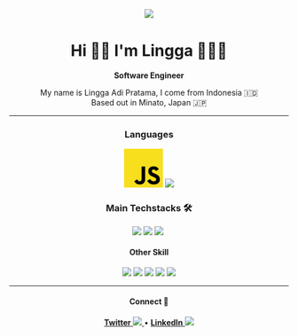 <div align="center">
  <img src="https://media.giphy.com/media/cID9NShVKKjHs5ygCP/giphy.gif" width="300" />
  <h1>Hi 👋🏼 I'm Lingga 🙋🏻‍♂️</h1>
  <strong>Software Engineer</strong>
  <p>My name is Lingga Adi Pratama, I come from Indonesia 🇮🇩 <br/> Based out in Minato, Japan 🇯🇵 </strong>
  
  <hr/>
  
  <h3>Languages</h3>
  <img src="https://github.com/retry0/retry0/blob/master/img/js.png" width="70" />
  <img src="https://www.rust-lang.org/logos/rust-logo-256x256-blk.png" width="70" />
  
  <h3>Main Techstacks 🛠</h4>
  <img src="https://media.giphy.com/media/eNAsjO55tPbgaor7ma/giphy.gif" width="70" />
  <img src="https://media.giphy.com/media/eNAsjO55tPbgaor7ma/giphy.gif" width="70" />
  <img src="https://media.giphy.com/media/VgGthkhUvGgOit7Y9i/giphy.gif" width="70" />
  <img src="" width="70" />
  
  <h4>Other Skill</h4>
  <img src="https://media.giphy.com/media/Sr8xDpMwVKOHUWDVRD/giphy.gif" width="70" />
  <img src="https://www.google.com/url?sa=i&url=https%3A%2F%2Fcommons.wikimedia.org%2Fwiki%2FFile%3ANextjs-logo.svg&psig=AOvVaw2Lbb3841KIkFfkYLjkruEp&ust=1621665041377000&source=images&cd=vfe&ved=0CAIQjRxqFwoTCID_74eT2vACFQAAAAAdAAAAABAD" width="70" />
  <img src="https://www.google.com/url?sa=i&url=https%3A%2F%2Fcommons.wikimedia.org%2Fwiki%2FFile%3AExpress%2C_Inc._logo.svg&psig=AOvVaw3ysstjUCPizIJBxYBruC-U&ust=1621664807838000&source=images&cd=vfe&ved=0CAIQjRxqFwoTCMi54KKS2vACFQAAAAAdAAAAABAD" width="70" />
  <img src="https://www.google.com/url?sa=i&url=https%3A%2F%2Fonepatch.com%2Fdevelopment%2Fweb-development%2Fback-end-development%2Flaravel%2F&psig=AOvVaw1Sae9sOcj8KrhIUFKO4KBq&ust=1621664895220000&source=images&cd=vfe&ved=0CAIQjRxqFwoTCNDlqMKS2vACFQAAAAAdAAAAABAa" width="70" />
  <img src="https://www.google.com/url?sa=i&url=https%3A%2F%2Fgithub.com%2FGoogleCloudPlatform%2Fhackathon-toolkit%2Fblob%2Fmaster%2FREADME.md&psig=AOvVaw24lIDqbsXIG4fyQ6NwoZ1z&ust=1621664942812000&source=images&cd=vfe&ved=0CAIQjRxqFwoTCLjsjdmS2vACFQAAAAAdAAAAABAs" width="70" />
  <hr />
  
  <div>
    <h4>Connect 🤝</h4>
    <p>
      <a href='https://twitter.com/retry04'>
        <strong>Twitter</strong> <img src="https://upload.wikimedia.org/wikipedia/commons/e/e4/Twitter_Verified_Badge.svg" width="13" />
      </a>
      •
<a href='https://www.linkedin.com/in/lingga-adi-pratama/'>
        <strong>LinkedIn</strong> <img src="https://upload.wikimedia.org/wikipedia/commons/c/ca/LinkedIn_logo_initials.png" width="13" />
      </a> 
    </p>
  </div>
  
<!--   ![github stats](https://github-readme-stats.vercel.app/api?username=irhamputra&show_icons=true) -->
</div>
